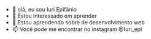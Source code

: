 - 👋 olá, eu sou Iuri Epifânio
- 👀 Estou interessado em aprender
- 🌱 Estou aprendendo sobre de desenvolvimento web
- 📫 Você pode me encontrar no instagram @Iuri_epi
